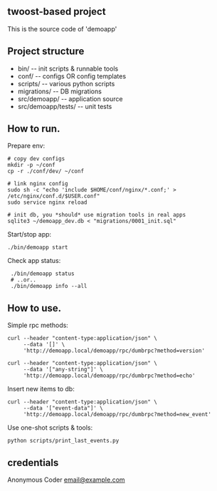 ## twoost-based project
This is the source code of 'demoapp'

## Project structure

- bin/ -- init scripts & runnable tools
- conf/ -- configs OR config templates
- scripts/ -- various python scripts
- migrations/ -- DB migrations
- src/demoapp/ -- application source
- src/demoapp/tests/ -- unit tests


## How to run.

Prepare env:

    # copy dev configs
    mkdir -p ~/conf
	cp -r ./conf/dev/ ~/conf

    # link nginx config
    sudo sh -c "echo 'include $HOME/conf/nginx/*.conf;' > /etc/nginx/conf.d/$USER.conf"
	sudo service nginx reload

	# init db, you *should* use migration tools in real apps
	sqlite3 ~/demoapp_dev.db < "migrations/0001_init.sql"


Start/stop app:

    ./bin/demoapp start


Check app status:

     ./bin/demoapp status
     # ..or..
     ./bin/demoapp info --all


## How to use.


Simple rpc methods:

    curl --header "content-type:application/json" \
	     --data '[]' \
         'http://demoapp.local/demoapp/rpc/dumbrpc?method=version'

    curl --header "content-type:application/json" \
	     --data '["any-string"]' \
         'http://demoapp.local/demoapp/rpc/dumbrpc?method=echo'


Insert new items to db:

    curl --header "content-type:application/json" \
	     --data '["event-data"]' \
         'http://demoapp.local/demoapp/rpc/dumbrpc?method=new_event'


Use one-shot scripts & tools:

    python scripts/print_last_events.py


## credentials

Anonymous Coder <email@example.com>

